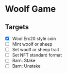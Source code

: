 # Woolf Game

## Targets

- [x] Wool Erc20 style coin
- [ ] Mint woolf or sheep
- [ ] Set woolf or sheep trait
- [ ] Set NFT standard format
- [ ] Barn: Stake
- [ ] Barn: Unstake
